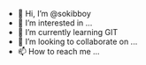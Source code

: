 - 👋 Hi, I’m @sokibboy
- 👀 I’m interested in ...
- 🌱 I’m currently learning GIT 
- 💞️ I’m looking to collaborate on ...
- 📫 How to reach me ...

<!---
sokibboy/sokibboy is a ✨ special ✨ repository because its `README.md` (this file) appears on your GitHub profile.
You can click the Preview link to take a look at your changes.
--->
